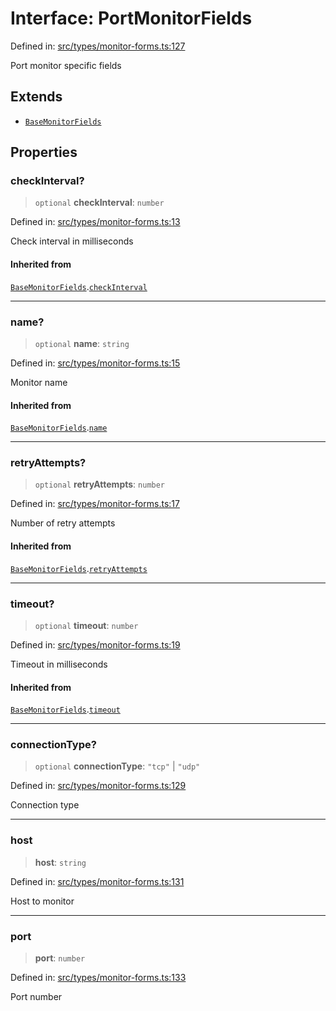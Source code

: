 # Interface: PortMonitorFields

Defined in: [src/types/monitor-forms.ts:127](https://github.com/Nick2bad4u/Uptime-Watcher/blob/main/src/types/monitor-forms.ts#L127)

Port monitor specific fields

## Extends

- [`BaseMonitorFields`](BaseMonitorFields.md)

## Properties

### checkInterval?

> `optional` **checkInterval**: `number`

Defined in: [src/types/monitor-forms.ts:13](https://github.com/Nick2bad4u/Uptime-Watcher/blob/main/src/types/monitor-forms.ts#L13)

Check interval in milliseconds

#### Inherited from

[`BaseMonitorFields`](BaseMonitorFields.md).[`checkInterval`](BaseMonitorFields.md#checkinterval)

***

### name?

> `optional` **name**: `string`

Defined in: [src/types/monitor-forms.ts:15](https://github.com/Nick2bad4u/Uptime-Watcher/blob/main/src/types/monitor-forms.ts#L15)

Monitor name

#### Inherited from

[`BaseMonitorFields`](BaseMonitorFields.md).[`name`](BaseMonitorFields.md#name)

***

### retryAttempts?

> `optional` **retryAttempts**: `number`

Defined in: [src/types/monitor-forms.ts:17](https://github.com/Nick2bad4u/Uptime-Watcher/blob/main/src/types/monitor-forms.ts#L17)

Number of retry attempts

#### Inherited from

[`BaseMonitorFields`](BaseMonitorFields.md).[`retryAttempts`](BaseMonitorFields.md#retryattempts)

***

### timeout?

> `optional` **timeout**: `number`

Defined in: [src/types/monitor-forms.ts:19](https://github.com/Nick2bad4u/Uptime-Watcher/blob/main/src/types/monitor-forms.ts#L19)

Timeout in milliseconds

#### Inherited from

[`BaseMonitorFields`](BaseMonitorFields.md).[`timeout`](BaseMonitorFields.md#timeout)

***

### connectionType?

> `optional` **connectionType**: `"tcp"` \| `"udp"`

Defined in: [src/types/monitor-forms.ts:129](https://github.com/Nick2bad4u/Uptime-Watcher/blob/main/src/types/monitor-forms.ts#L129)

Connection type

***

### host

> **host**: `string`

Defined in: [src/types/monitor-forms.ts:131](https://github.com/Nick2bad4u/Uptime-Watcher/blob/main/src/types/monitor-forms.ts#L131)

Host to monitor

***

### port

> **port**: `number`

Defined in: [src/types/monitor-forms.ts:133](https://github.com/Nick2bad4u/Uptime-Watcher/blob/main/src/types/monitor-forms.ts#L133)

Port number
